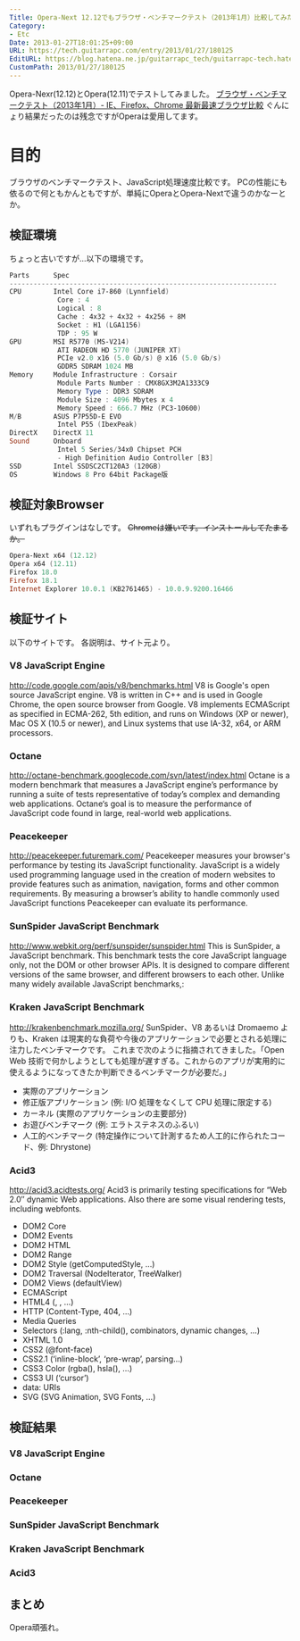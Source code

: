```yaml
---
Title: Opera-Next 12.12でもブラウザ・ベンチマークテスト（2013年1月）比較してみた
Category:
- Etc
Date: 2013-01-27T18:01:25+09:00
URL: https://tech.guitarrapc.com/entry/2013/01/27/180125
EditURL: https://blog.hatena.ne.jp/guitarrapc_tech/guitarrapc-tech.hatenablog.com/atom/entry/11696248318757675312
CustomPath: 2013/01/27/180125
---
```


Opera-Nexr(12.12)とOpera(12.11)でテストしてみました。
<a href="http://memorva.jp/internet/pc/browser_benchmark_ie_firefox_chrome_201301.php" target="_blank">ブラウザ・ベンチマークテスト（2013年1月）- IE、Firefox、Chrome 最新最速ブラウザ比較</a>
ぐんにょり結果だったのは残念ですがOperaは愛用してます。
# 目的
ブラウザのベンチマークテスト、JavaScript処理速度比較です。 PCの性能にも依るので何ともかんともですが、単純にOperaとOpera-Nextで違うのかなーとか。
## 検証環境
ちょっと古いですが…以下の環境です。

```ps1
Parts      Spec
-------------------------------------------------------------------
CPU        Intel Core i7-860 (Lynnfield)
            Core : 4
            Logical : 8
            Cache : 4x32 + 4x32 + 4x256 + 8M
            Socket : H1 (LGA1156)
            TDP : 95 W
GPU        MSI R5770 (MS-V214)
            ATI RADEON HD 5770 (JUNIPER XT)
            PCIe v2.0 x16 (5.0 Gb/s) @ x16 (5.0 Gb/s)
            GDDR5 SDRAM 1024 MB
Memory     Module Infrastructure : Corsair
            Module Parts Number : CMX8GX3M2A1333C9
            Memory Type : DDR3 SDRAM
            Module Size : 4096 Mbytes x 4
            Memory Speed : 666.7 MHz (PC3-10600)
M/B        ASUS P7P55D-E EVO
            Intel P55 (IbexPeak)
DirectX    DirectX 11
Sound      Onboard
            Intel 5 Series/34x0 Chipset PCH
            - High Definition Audio Controller [B3]
SSD        Intel SSDSC2CT120A3 (120GB)
OS         Windows 8 Pro 64bit Package版
```

## 検証対象Browser
いずれもプラグインはなしです。 <del datetime="2013-01-27T18:51:51+00:00">Chromeは嫌いです。インストールしてたまるか。</del>

```ps1
Opera-Next x64 (12.12)
Opera x64 (12.11)
Firefox 18.0
Firefox 18.1
Internet Explorer 10.0.1 (KB2761465) - 10.0.9.9200.16466
```

## 検証サイト
以下のサイトです。 各説明は、サイト元より。
### V8 JavaScript Engine
<a href="http://code.google.com/apis/v8/benchmarks.html" target="_blank">http://code.google.com/apis/v8/benchmarks.html</a>
V8 is Google's open source JavaScript engine. V8 is written in C++ and is used in Google Chrome, the open source browser from Google. V8 implements ECMAScript as specified in ECMA-262, 5th edition, and runs on Windows (XP or newer), Mac OS X (10.5 or newer), and Linux systems that use IA-32, x64, or ARM processors.
### Octane
<a href="http://octane-benchmark.googlecode.com/svn/latest/index.html" target="_blank">http://octane-benchmark.googlecode.com/svn/latest/index.html</a>
Octane is a modern benchmark that measures a JavaScript engine’s performance by running a suite of tests representative of today’s complex and demanding web applications. Octane‘s goal is to measure the performance of JavaScript code found in large, real-world web applications.
### Peacekeeper
<a href="http://peacekeeper.futuremark.com/" target="_blank">http://peacekeeper.futuremark.com/</a>
Peacekeeper measures your browser's performance by testing its JavaScript functionality. JavaScript is a widely used programming language used in the creation of modern websites to provide features such as animation, navigation, forms and other common requirements. By measuring a browser’s ability to handle commonly used JavaScript functions Peacekeeper can evaluate its performance.
### SunSpider JavaScript Benchmark
<a href="http://www.webkit.org/perf/sunspider/sunspider.html" target="_blank">http://www.webkit.org/perf/sunspider/sunspider.html</a>
This is SunSpider, a JavaScript benchmark. This benchmark tests the core JavaScript language only, not the DOM or other browser APIs. It is designed to compare different versions of the same browser, and different browsers to each other. Unlike many widely available JavaScript benchmarks,:
### Kraken JavaScript Benchmark
<a href="http://krakenbenchmark.mozilla.org/" target="_blank">http://krakenbenchmark.mozilla.org/</a>
SunSpider、V8 あるいは Dromaemo よりも、Kraken は現実的な負荷や今後のアプリケーションで必要とされる処理に注力したベンチマークです。 これまで次のように指摘されてきました。「Open Web 技術で何かしようとしても処理が遅すぎる。これからのアプリが実用的に使えるようになってきたか判断できるベンチマークが必要だ。」

- 実際のアプリケーション
- 修正版アプリケーション (例: I/O 処理をなくして CPU 処理に限定する)
- カーネル (実際のアプリケーションの主要部分)
- お遊びベンチマーク (例: エラトステネスのふるい)
- 人工的ベンチマーク (特定操作について計測するため人工的に作られたコード、例: Dhrystone)


### Acid3
<a href="http://acid3.acidtests.org/" target="_blank">http://acid3.acidtests.org/</a>
Acid3 is primarily testing specifications for “Web 2.0″ dynamic Web applications. Also there are some visual rendering tests, including webfonts.

- DOM2 Core
- DOM2 Events
- DOM2 HTML
- DOM2 Range
- DOM2 Style (getComputedStyle, …)
- DOM2 Traversal (NodeIterator, TreeWalker)
- DOM2 Views (defaultView)
- ECMAScript
- HTML4 (, , …)
- HTTP (Content-Type, 404, …)
- Media Queries
- Selectors (:lang, :nth-child(), combinators, dynamic changes, …)
- XHTML 1.0
- CSS2 (@font-face)
- CSS2.1 (‘inline-block’, ‘pre-wrap’, parsing…)
- CSS3 Color (rgba(), hsla(), …)
- CSS3 UI (‘cursor’)
- data: URIs
- SVG (SVG Animation, SVG Fonts, …)


## 検証結果
### V8 JavaScript Engine
### Octane
### Peacekeeper
### SunSpider JavaScript Benchmark
### Kraken JavaScript Benchmark
### Acid3
## まとめ
Opera頑張れ。

